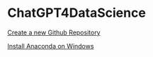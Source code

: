 # ChatGPT4DataScience

[Create a new Github Repository](create_repository.md)

[Install Anaconda on Windows](install_anaconda.md)
